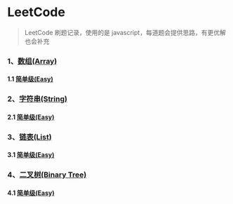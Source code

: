 # LeetCode

> LeetCode 刷题记录，使用的是 javascript，每道题会提供思路，有更优解也会补充

### 1、[数组(Array)](https://github.com/GrubbyHunter/LeetCode/tree/master/Array)

#### 1.1 [简单级(Easy)](https://github.com/GrubbyHunter/LeetCode/tree/master/Array/Easy)

### 2、[字符串(String)](https://github.com/GrubbyHunter/LeetCode/blob/master/String)

#### 2.1 [简单级(Easy)](https://github.com/GrubbyHunter/LeetCode/blob/master/String/Easy)

### 3、[链表(List)](https://github.com/GrubbyHunter/LeetCode/blob/master/List)

#### 3.1 [简单级(Easy)](https://github.com/GrubbyHunter/LeetCode/blob/master/List/Easy)

### 4、[二叉树(Binary Tree)](https://github.com/GrubbyHunter/LeetCode/blob/master/Binary%20Tree)

#### 4.1 [简单级(Easy)](https://github.com/GrubbyHunter/LeetCode/blob/master/Binary%20Tree/Easy)
